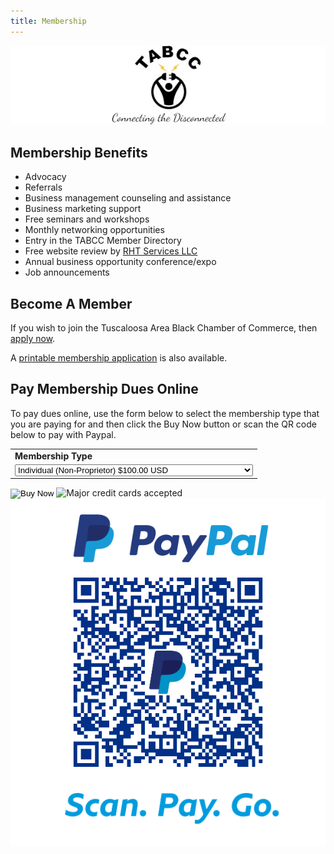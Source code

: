 ```yaml
---
title: Membership
---
```


<div class="text-center pb-3">
<img src="/images/headerlogo.jpg" alt="TABCC logo and motto - TABCC, Connecting the Disconnected" >
</div>

## Membership Benefits

* Advocacy
* Referrals
* Business management counseling and assistance
* Business marketing support
* Free seminars and workshops
* Monthly networking opportunities
* Entry in the TABCC Member Directory
* Free website review by [RHT Services LLC](https://rhtservices.net)
* Annual business opportunity conference/expo
* Job announcements

## Become A Member

If you wish to join the Tuscaloosa Area Black Chamber of Commerce, then 
[apply now](/join.php). 

A [printable membership application](/files/TABCC_Interest_Membership_20171128.pdf)
is also available.

## Pay Membership Dues Online

To pay dues online, use the form below to select the membership type that you are paying for and 
then click the Buy Now button or scan the QR code below to pay with Paypal.


<div class="row">
<div class="col">
<form action="https://www.paypal.com/cgi-bin/webscr" method="post" target="_top">
    <input type="hidden" name="cmd" value="_s-xclick">
    <input type="hidden" name="hosted_button_id" value="5QAN9KT26KK34">
    <table>
        <tr>
            <td>
                <input type="hidden" name="on0" value="Membership Type">
                <strong>Membership Type</strong>
            </td>
        </tr>
        <tr>
            <td>
                <select name="os0">
                    <option value="Individual (Non-Proprietor)">Individual (Non-Proprietor) $100.00 USD</option>
                    <option value="Associate (Nonprofit Organizations, Churches)">Associate (Nonprofit Organizations, Churches) $125.00 USD</option>
                    <option value="Business I (Gross Sales < $250,000)">Business I (Gross Sales < $250,000) $150.00 USD</option> 
                    <option value="Business II (Gross Sales > $250,000)">Business II (Gross Sales > $250,000) $250.00 USD</option>
                    <option value="Corporate Partner, Bronze">Corporate Partner, Bronze $500.00 USD</option>
                    <option value="Corporate Partner, Silver">Corporate Partner, Silver $1,000.00 USD</option>
                    <option value="Corporate Partner, Gold">Corporate Partner, Gold $1,500.00 USD</option>
                    <option value="Corporate Partner, Platinum">Corporate Partner, Platinum $2,500.00 USD</option>
                </select>
            </td>
        </tr>
    </table>
    <input type="hidden" name="currency_code" value="USD">
    <input type="image" src="https://www.paypalobjects.com/en_US/i/btn/btn_buynowCC_LG.gif" name="submit" alt="Buy Now">
    <img alt="Major credit cards accepted" src="https://www.paypalobjects.com/en_US/i/scr/pixel.gif" width="1" height="1">
</form>
</div>
<div class="col">
<img src="/images/qrcode.png" alt="Scan to pay with Paypal">
</div>
</div>
